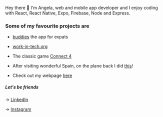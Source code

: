 
Hey there 👋 I'm Angela, web and mobile app developer and I enjoy coding with React, React Native, Expo, Firebase, Node and Express. 


<!--
[![Anurag's GitHub stats](https://github-readme-stats.vercel.app/api?username=patrinoua&show_icons=true&theme=cobalt)](https://github.com/anuraghazra/github-readme-stats)
 -->
 <!--
### How I like my code
I'm passionate about code quality. Details matter. This is why I prefer writing code that is
- Minimal (no semicolons)
- Clean (no spaghetti code)
- KISS (Keep it stupid simple) and DRY (Do not repeat yourself)
- Atomic & Reusable
- Well tested
- I'm a big advocate of Design being not "just drawings" but the way we organize information. Good design is key to success and hence a good code base should closely follow good design.
- Demonstrated in Storybook  

I believe that these contribute to stronger and faster development and a strong dev culture.
 -->
<!-- On my free time I like playing ping pong and I even made an app about it! [PingPongBuddies](https://ppb-firebase-hosting.web.app/)  -->

### Some of my favourite projects are 

- [buddies](https://buddies-app.com/) the app for expats 

- [work-in-tech.org](https://github.com/patrinoua/tipsforjobs)

<!-- [PinApp](https://pinapp-spiced.herokuapp.com/) -->

- The classic game [Connect 4](https://connect4-spiced.herokuapp.com/)

- After visiting wonderful Spain, on the plane back I did [this](http://angeliki-spain.herokuapp.com/)! 

<!-- This [todo list](https://react-to-do-9bcf2.web.app/) could brighten up your day! -->


<!-- I'm always interested in new projects so let me know if you have something in mind! -->

- Check out my webpage [here](http://angelapatrinou.com/)

##### Let's be friends

-> [LinkedIn](https://www.linkedin.com/in/patrinoua/)

-> [Instagram](https://www.instagram.com/mrsblackgr/)

<!--
**patrinoua/patrinoua** is a ✨ _special_ ✨ repository because its `README.md` (this file) appears on your GitHub profile.

Here are some ideas to get you started:

- 🔭 I’m currently working on ...
- 🌱 I’m currently learning ...
- 👯 I’m looking to collaborate on ...
- 🤔 I’m looking for help with ...
- 💬 Ask me about ...
- 📫 How to reach me: ...
- 😄 Pronouns: ...
- ⚡ Fun fact: ...


- 👯 I’m always looking to collaborate on interesting React or React Native Projects, and usually do something on the side as well!

-->
